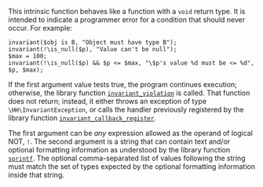 This intrinsic function behaves like a function with a `void` return type. It is intended to indicate a programmer error for a condition that
should never occur.  For example:

```Hack
invariant($obj is B, "Object must have type B");
invariant(!\is_null($p), "Value can't be null");
$max = 100;
invariant(!\is_null($p) && $p <= $max, "\$p's value %d must be <= %d", $p, $max);
```

If the first argument value tests true, the program continues execution; otherwise, the library function
[`invariant_violation`](http://www.php.net/invariant_violation) is called. That function does not return; instead, it either throws an
exception of type `\HH\InvariantException`, or calls the handler previously registered by the library function
[`invariant_callback_register`](http://www.php.net/invariant_callback_register).

The first argument can be *any* expression allowed as the operand of logical NOT, `!`. The second argument is a string that can contain
text and/or optional formatting information as understood by the library function [`sprintf`](http://www.php.net/sprintf).  The optional
comma-separated list of values following the string must match the set of types expected by the optional formatting information inside that string.
